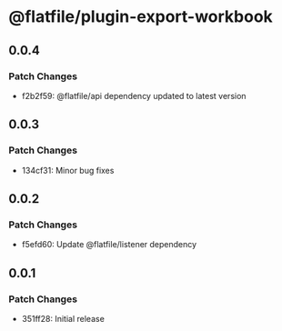 # @flatfile/plugin-export-workbook

## 0.0.4

### Patch Changes

- f2b2f59: @flatfile/api dependency updated to latest version

## 0.0.3

### Patch Changes

- 134cf31: Minor bug fixes

## 0.0.2

### Patch Changes

- f5efd60: Update @flatfile/listener dependency

## 0.0.1

### Patch Changes

- 351ff28: Initial release
